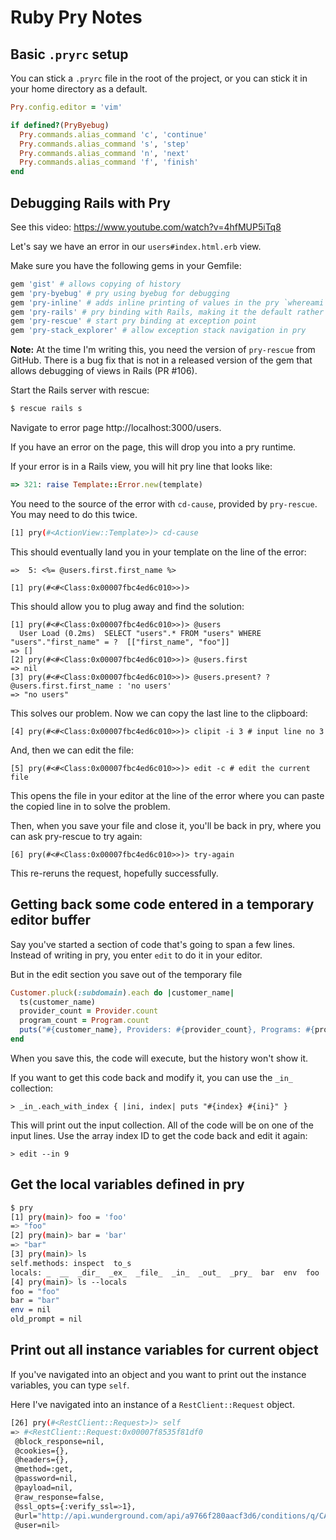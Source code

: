 # Ruby Pry Notes

## Basic `.pryrc` setup

You can stick a `.pryrc` file in the root of the project, or you can stick it in your home directory as a default.

```ruby
Pry.config.editor = 'vim'

if defined?(PryByebug)
  Pry.commands.alias_command 'c', 'continue'
  Pry.commands.alias_command 's', 'step'
  Pry.commands.alias_command 'n', 'next'
  Pry.commands.alias_command 'f', 'finish'
end
```

## Debugging Rails with Pry

See this video: https://www.youtube.com/watch?v=4hfMUP5iTq8

Let's say we have an error in our `users#index.html.erb` view.

Make sure you have the following gems in your Gemfile:

```ruby
gem 'gist' # allows copying of history
gem 'pry-byebug' # pry using byebug for debugging
gem 'pry-inline' # adds inline printing of values in the pry `whereami` code
gem 'pry-rails' # pry binding with Rails, making it the default rather than IRB
gem 'pry-rescue' # start pry binding at exception point
gem 'pry-stack_explorer' # allow exception stack navigation in pry
```

**Note:** At the time I'm writing this, you need the version of `pry-rescue` from GitHub.  There is a bug fix that is not in a released version of the gem that allows debugging of views in Rails (PR #106).

Start the Rails server with rescue:

```bash
$ rescue rails s
```

Navigate to error page http://localhost:3000/users.

If you have an error on the page, this will drop you into a pry runtime.

If your error is in a Rails view, you will hit pry line that looks like:

```ruby
=> 321: raise Template::Error.new(template)
```

You need to the source of the error with `cd-cause`, provided by `pry-rescue`.  You may need to do this twice.

```bash
[1] pry(#<ActionView::Template>)> cd-cause
```

This should eventually land you in your template on the line of the error:

```pry
=>  5: <%= @users.first.first_name %>

[1] pry(#<#<Class:0x00007fbc4ed6c010>>)>
```

This should allow you to plug away and find the solution:

```pry
[1] pry(#<#<Class:0x00007fbc4ed6c010>>)> @users
  User Load (0.2ms)  SELECT "users".* FROM "users" WHERE "users"."first_name" = ?  [["first_name", "foo"]]
=> []
[2] pry(#<#<Class:0x00007fbc4ed6c010>>)> @users.first
=> nil
[3] pry(#<#<Class:0x00007fbc4ed6c010>>)> @users.present? ? @users.first.first_name : 'no users'
=> "no users"
```

This solves our problem.  Now we can copy the last line to the clipboard:

```pry
[4] pry(#<#<Class:0x00007fbc4ed6c010>>)> clipit -i 3 # input line no 3
```

And, then we can edit the file:

```pry
[5] pry(#<#<Class:0x00007fbc4ed6c010>>)> edit -c # edit the current file
```

This opens the file in your editor at the line of the error where you can paste the copied line in to solve the problem.

Then, when you save your file and close it, you'll be back in pry, where you can ask pry-rescue to try again:

```pry
[6] pry(#<#<Class:0x00007fbc4ed6c010>>)> try-again
```

This re-reruns the request, hopefully successfully.

## Getting back some code entered in a temporary editor buffer

Say you've started a section of code that's going to span a few lines.  Instead of writing in pry, you enter `edit` to do it in your editor.

But in the edit section you save out of the temporary file

```ruby
Customer.pluck(:subdomain).each do |customer_name|
  ts(customer_name)
  provider_count = Provider.count
  program_count = Program.count
  puts("#{customer_name}, Providers: #{provider_count}, Programs: #{program_count}, product: #{provider_count * program_count}")
end
```

When you save this, the code will execute, but the history won't show it.

If you want to get this code back and modify it, you can use the `_in_` collection:

```text
> _in_.each_with_index { |ini, index| puts "#{index} #{ini}" }
```

This will print out the input collection.  All of the code will be on one of the input lines.  Use the array index ID to get the code back and edit it again:

```text
> edit --in 9
```

## Get the local variables defined in pry

```bash
$ pry
[1] pry(main)> foo = 'foo'
=> "foo"
[2] pry(main)> bar = 'bar'
=> "bar"
[3] pry(main)> ls
self.methods: inspect  to_s
locals: _  __  _dir_  _ex_  _file_  _in_  _out_  _pry_  bar  env  foo  old_prompt
[4] pry(main)> ls --locals
foo = "foo"
bar = "bar"
env = nil
old_prompt = nil
```

## Print out all instance variables for current object

If you've navigated into an object and you want to print out the instance variables, you can type `self`.

Here I've navigated into an instance of a `RestClient::Request` object.

```bash
[26] pry(#<RestClient::Request>)> self
=> #<RestClient::Request:0x00007f8535f81df0
 @block_response=nil,
 @cookies={},
 @headers={},
 @method=:get,
 @password=nil,
 @payload=nil,
 @raw_response=false,
 @ssl_opts={:verify_ssl=>1},
 @url="http://api.wunderground.com/api/a9766f280aacf3d6/conditions/q/CA/San_Francisco.json",
 @user=nil>
 ```
